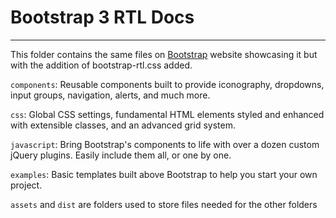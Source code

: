 # Bootstrap 3 RTL Docs

---

This folder contains the same files on [Bootstrap](http://getbootstrap.com) website showcasing it but with the addition of bootstrap-rtl.css added.

`components`: Reusable components built to provide iconography, dropdowns, input groups, navigation, alerts, and much more.

`css`: Global CSS settings, fundamental HTML elements styled and enhanced with extensible classes, and an advanced grid system.

`javascript`: Bring Bootstrap's components to life with over a dozen custom jQuery plugins. Easily include them all, or one by one.

`examples`: Basic templates built above Bootstrap to help you start your own project.

`assets` and `dist` are folders used to store files needed for the other folders

